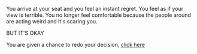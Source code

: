 You arrive at your seat and you feel an instant regret.  You feel as if your view is terrible.  You no longer feel comfortable because the people around are acting weird and it's scaring you.

BUT IT'S OKAY

You are given a chance to redo your decision, [click here](choice-laflame.md)